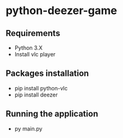 # python-deezer-game

## Requirements

* Python 3.X
* Install vlc player

## Packages installation

* pip install python-vlc
* pip install deezer

## Running the application

* py main.py